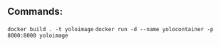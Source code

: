 ## Commands:
`docker build . -t yoloimage`
`docker run -d --name yolocontainer -p 8000:8000 yoloimage`
